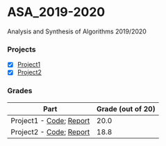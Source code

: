 # ASA_2019-2020
Analysis and Synthesis of Algorithms 2019/2020

### Projects

- [x] [Project1](Proj1/docs/Enunciado1.pdf)
- [x] [Project2](Proj2/docs/Enunciado2.pdf)

### Grades

| Part                              | Grade (out of 20) |
| --------------------------------- | ----------------- |
| Project1 - [Code](Proj1/Project1.cpp); [Report](Proj1/docs/Relatório-tp003.pdf)    | 20.0              |
| Project2 - [Code](Proj2/Project2.cpp); [Report](Proj2/docs/RelatorioTP003.pdf)    | 18.8              |

